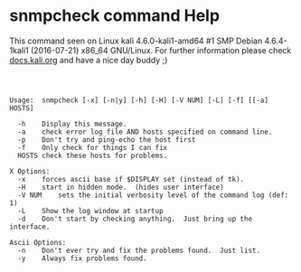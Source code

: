 # snmpcheck command Help

 This command seen on Linux kali 4.6.0-kali1-amd64 #1 SMP Debian 4.6.4-1kali1 (2016-07-21) x86_64 GNU/Linux. For further information please check [docs.kali.org](docs.kali.org) and have a nice day buddy ;) 

~~~



Usage:  snmpcheck [-x] [-n|y] [-h] [-H] [-V NUM] [-L] [-f] [[-a] HOSTS] 

  -h	Display this message.
  -a	check error log file AND hosts specified on command line.
  -p	Don't try and ping-echo the host first
  -f	Only check for things I can fix
  HOSTS	check these hosts for problems.

X Options:
  -x	forces ascii base if $DISPLAY set (instead of tk).
  -H	start in hidden mode.  (hides user interface)
  -V NUM	sets the initial verbosity level of the command log (def: 1)
  -L	Show the log window at startup
  -d	Don't start by checking anything.  Just bring up the interface.

Ascii Options:
  -n	Don't ever try and fix the problems found.  Just list.
  -y	Always fix problems found.


~~~
